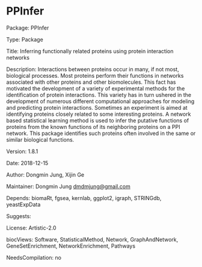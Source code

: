 # PPInfer

Package: PPInfer

Type: Package

Title: Inferring functionally related proteins using protein interaction networks

Description: Interactions between proteins occur in many, if not most, biological processes. Most proteins perform their functions in networks associated with other proteins and other biomolecules. This fact has motivated the development of a variety of experimental methods for the identification of protein interactions. This variety has in turn ushered in the development of numerous different computational approaches for modeling and predicting protein interactions. Sometimes an experiment is aimed at identifying proteins closely related to some interesting proteins. A network based statistical learning method is used to infer the putative functions of proteins from the known functions of its neighboring proteins on a PPI network. This package identifies such proteins often involved in the same or similar biological functions.

Version: 1.8.1

Date: 2018-12-15

Author: Dongmin Jung, Xijin Ge

Maintainer: Dongmin Jung <dmdmjung@gmail.com>

Depends: biomaRt, fgsea, kernlab, ggplot2, igraph, STRINGdb, yeastExpData

Suggests:

License: Artistic-2.0

biocViews: Software, StatisticalMethod, Network, GraphAndNetwork, GeneSetEnrichment, NetworkEnrichment, Pathways

NeedsCompilation: no





